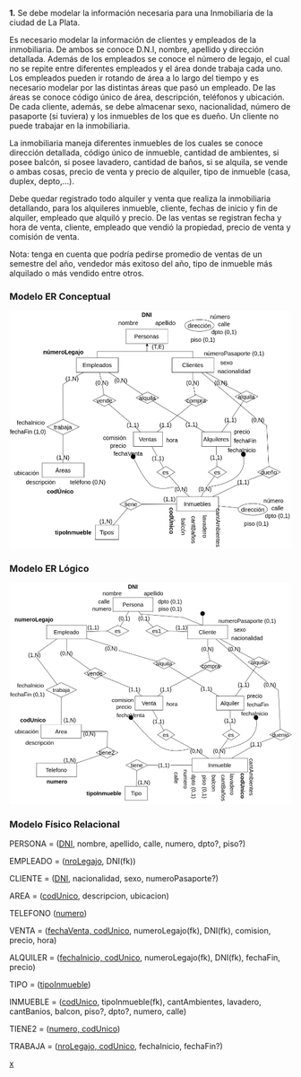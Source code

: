 **1.** Se debe modelar la información necesaria para una Inmobiliaria de la ciudad de La Plata. 

Es necesario modelar la información de clientes y empleados de la inmobiliaria. De ambos se conoce D.N.I, nombre, apellido y dirección detallada. Además de los empleados se conoce el número de legajo, el cual no se repite entre diferentes empleados y el área donde trabaja cada uno. Los empleados pueden ir rotando de área a lo largo del tiempo y es necesario modelar por las distintas áreas que pasó un empleado. De las áreas se conoce código único de área, descripción, teléfonos y ubicación. De cada cliente, además, se debe almacenar sexo, nacionalidad, número de pasaporte (si tuviera) y los inmuebles de los que es dueño. Un cliente no puede trabajar en la inmobiliaria.

La inmobiliaria maneja diferentes inmuebles de los cuales se conoce dirección detallada, código único de inmueble, cantidad de ambientes, si posee balcón, si posee lavadero, cantidad de baños, si se alquila, se vende o ambas cosas, precio de venta y precio de alquiler, tipo de inmueble (casa, duplex, depto,...). 

Debe quedar registrado todo alquiler y venta que realiza la inmobiliaria detallando, para los alquileres inmueble, cliente, fechas de inicio y fin de alquiler, empleado que alquiló y precio.
De las ventas se registran fecha y hora de venta, cliente, empleado que vendió la propiedad, precio de venta y comisión de venta. 

Nota: tenga en cuenta que podría pedirse promedio de ventas de un semestre del año, vendedor más exitoso del año, tipo de inmueble más alquilado o más vendido entre otros.

### Modelo ER Conceptual
![ejercicio1_Conceptual](../../Practica2/Parte1/drawios-png/ejercicio01P2_Conceptual.drawio.png)

### Modelo ER Lógico
![ejercicio1_Lógico](../../Practica2/Parte1/drawios-png/ejercicio01P2_Logico.drawio.png)

### Modelo Físico Relacional

PERSONA = (<u>DNI</u>, nombre, apellido, calle, numero, dpto?, piso?)

EMPLEADO = (<u>nroLegajo</u>, DNI(fk))

CLIENTE = (<u>DNI</u>, nacionalidad, sexo, numeroPasaporte?)

AREA = (<u>codUnico</u>, descripcion, ubicacion)

TELEFONO (<u>numero</u>)

VENTA = (<u>fechaVenta, codUnico</u>, numeroLegajo(fk), DNI(fk), comision, precio, hora)

ALQUILER = (<u>fechaInicio, codUnico</u>, numeroLegajo(fk), DNI(fk), fechaFin, precio)

TIPO = (<u>tipoInmueble</u>)

INMUEBLE = (<u>codUnico</u>, tipoInmueble(fk), cantAmbientes, lavadero, cantBanios, balcon, piso?, dpto?, numero, calle)

TIENE2 = (<u>numero, codUnico</u>)

TRABAJA = (<u>nroLegajo, codUnico</u>, fechaInicio, fechaFin?)

<u>x</u>


